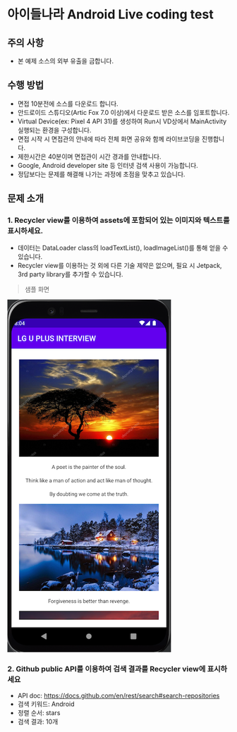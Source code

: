 # 아이들나라 Android Live coding test

## 주의 사항

- 본 예제 소스의 외부 유출을 금합니다.

## 수행 방법

- 면접 10분전에 소스를 다운로드 합니다.
- 안드로이드 스튜디오(Artic Fox 7.0 이상)에서 다운로드 받은 소스를 임포트합니다.
- Virtual Device(ex: Pixel 4 API 31)를 생성하여 Run시 VD상에서 MainActivity 실행되는 환경을 구성합니다.
- 면접 시작 시 면접관의 안내에 따라 전체 화면 공유와 함께 라이브코딩을 진행합니다.
- 제한시간은 40분이며 면접관이 시간 경과를 안내합니다.
- Google, Android developer site 등 인터넷 검색 사용이 가능합니다.
- 정답보다는 문제를 해결해 나가는 과정에 초점을 맞추고 있습니다.

## 문제 소개

### 1. Recycler view를 이용하여 assets에 포함되어 있는 이미지와 텍스트를 표시하세요.

* 데이터는 DataLoader class의 loadTextList(), loadImageList()를 통해 얻을 수 있습니다.
* Recycler view를 이용하는 것 외에 다른 기술 제약은 없으며, 필요 시 Jetpack, 3rd party library를 추가할 수 있습니다.



> 샘플 화면

![screen](./doc/screen.png)

### 2. Github public API를 이용하여 검색 결과를 Recycler view에 표시하세요

* API doc: https://docs.github.com/en/rest/search#search-repositories
* 검색 키워드: Android
* 정렬 순서: stars
* 검색 결과: 10개
